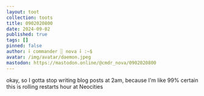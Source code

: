 ```yaml
---
layout: toot
collection: toots
title: 0902020800
date: 2024-09-02
published: true
tags: []
pinned: false
author: ⸸ commander ░ nova ⸸ :~$
avatar: /img/avatar/daemon.jpeg
mastodon: https://mastodon.online/@cmdr_nova/0902020800
---
```


okay, so I gotta stop writing blog posts at 2am, because I'm like 99% certain this is rolling restarts hour at Neocities
